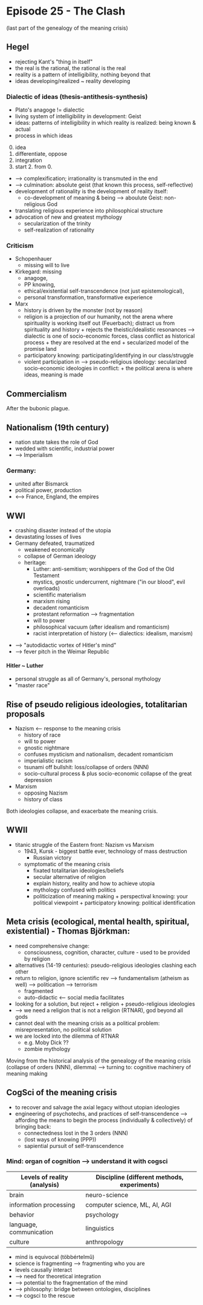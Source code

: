 # Episode 25 - The Clash

(last part of the genealogy of the meaning crisis)

## Hegel
+ rejecting Kant's "thing in itself"
+ the real is the rational, the rational is the real
+ reality is a pattern of intelligibility, nothing beyond that
+ ideas developing/realized ~ reality developing

### Dialectic of ideas (thesis-antithesis-synthesis)
+ Plato's anagoge != dialectic
+ living system of intelligibility in development: Geist
+ ideas: patterns of intelligibility in which reality is realized: being known & actual
+ process in which ideas

0. idea
1. differentiate, oppose
2. integration
3. start 2. from 0.

+ --> complexification; irrationality is transmuted in the end
+ --> culmination: absolute geist (that known this process, self-reflective)
+ development of rationality is the development of reality itself:
    + co-development of meaning & being --> aboulute Geist: non-religious God
+ translating religious experience into philosophical structure
+ advocation of new and greatest mythology
    + secularization of the trinity
    + self-realization of rationality
    
### Criticism

+ Schopenhauer
    + missing will to live
+ Kirkegard: missing
    * anagoge,
    * PP knowing,
    * ethical/existential self-transcendence (not just epistemological),
    * personal transformation, transformative experience
+ Marx
    + history is driven by the monster (not by reason)
    + religion is a projection of our humanity, not the arena where spirituality is working itself out (Feuerbach); distract us from spirituality and history
          + rejects the theistic/idealistic resonances
          --> dialectic is one of socio-economic forces, class conflict as historical process
          + they are resolved at the end
          + secularized model of the promise land
    + participatory knowing: participating/identifying in our class/struggle
    + violent participation in
     --> pseudo-religious ideology: secularized socio-economic ideologies in conflict:
          + the political arena is where ideas, meaning is made

## Commercialism
After the bubonic plague.

## Nationalism (19th century)

+ nation state takes the role of God
+ wedded with scientific, industrial power
+ --> Imperialism

### Germany:
+ united after Bismarck
+ political power, production
+ <--> France, England, the empires

## WWI
- crashing disaster instead of the utopia
- devastating losses of lives
- Germany defeated, traumatized
     - weakened economically
     - collapse of German ideology
     + heritage:
          + Luther: anti-semitism; worshippers of the God of the Old Testament
          + mystics, gnostic undercurrent, nightmare ("in our blood", evil overloads)
          + scientific materialism
          + marxism rising
          + decadent romanticism
          + protestant reformation --> fragmentation
          + will to power
          + philosophical vacuum (after idealism and romanticism)
          + racist interpretation of history (<-- dialectics: idealism, marxism)
+ --> "autodidactic vortex of Hitler's mind"
+ --> fever pitch in the Weimar Republic

#### Hitler ~ Luther
+ personal struggle as all of Germany's, personal mythology
+ "master race"

## Rise of pseudo religious ideologies, totalitarian proposals

+ Nazism <-- response to the meaning crisis
    + history of race
    + will to power
    + gnostic nightmare
    + confuses mysticism and nationalism, decadent romanticism
    + imperialistic racism
    + tsunami off bullshit: loss/collapse of orders (NNN)
    + socio-cultural process & plus socio-economic collapse of the great depression
+ Marxism
    + opposing Nazism
    + history of class
    
Both ideologies collapse, and exacerbate the meaning crisis.

## WWII
+ titanic struggle of the Eastern front: Nazism vs Marxism
    + 1943, Kursk - biggest battle ever, technology of mass destruction
         + Russian victory
    + symptomatic of the meaning crisis
         + fixated totalitarian ideologies/beliefs
         + secular alternative of religion
         + explain history, reality and how to achieve utopia
         + mythology confused with politics
         + politicization of meaning making
               + perspectival knowing: your political viewpoint
               + participatory knowing: political identification

## Meta crisis (ecological, mental health, spiritual, existential) - Thomas Björkman:
+ need comprehensive change:
    + consciousness, cognition, character, culture - used to be provided by religion
+ alternatives (14-19 centuries): pseudo-religious ideologies clashing each other
+ return to religion, ignore scientific rev --> fundamentalism (atheism as well) --> politication --> terrorism
     + fragmented
     + auto-didactic
<-- social media facilitates
+ looking for a solution, but reject
      + religion
      + pseudo-religious ideologies
+ --> we need a religion that is not a religion (RTNAR), god beyond all gods
+ cannot deal with the meaning crisis as a political problem: misrepresentation, no political solution
+ we are locked into the dilemma of RTNAR
     + e.g. Moby Dick ??
     + zombie mythology

Moving from the historical analysis of the genealogy of the meaning crisis (collapse of orders (NNN), dilemma)
--> turning to: cognitive machinery of meaning making

## CogSci of the meaning crisis
+ to recover and salvage the axial legacy without utopian ideologies
+ engineering of psychotechs, and practices of self-transcendence --> affording the means to begin the process (individually & collectively) of bringing back:
    + connectedness lost in the 3 orders (NNN)
    + (lost ways of knowing (PPP))
    + sapiential pursuit of self-transcendence

### Mind: organ of cognition --> understand it with cogsci

Levels of reality (analysis) | Discipline (different methods, experiments)
--- | ---
brain | neuro-science
information processing | computer science, ML, AI, AGI
behavior | psychology
language, communication | linguistics
culture | anthropology

- mind is equivocal (többértelmű)
- science is fragmenting --> fragmenting who you are
- levels causally interact
- --> need for theoretical integration
- --> potential to the fragmentation of the mind
- --> philosophy: bridge between ontologies, disciplines
- --> cogsci to the rescue